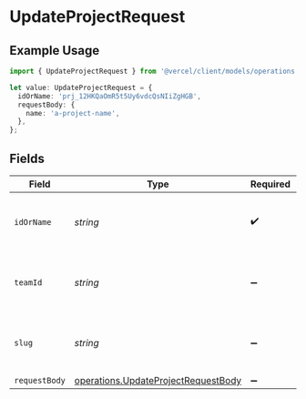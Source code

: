 # UpdateProjectRequest

## Example Usage

```typescript
import { UpdateProjectRequest } from '@vercel/client/models/operations';

let value: UpdateProjectRequest = {
  idOrName: 'prj_12HKQaOmR5t5Uy6vdcQsNIiZgHGB',
  requestBody: {
    name: 'a-project-name',
  },
};
```

## Fields

| Field         | Type                                                                                       | Required           | Description                                              | Example                          |
| ------------- | ------------------------------------------------------------------------------------------ | ------------------ | -------------------------------------------------------- | -------------------------------- |
| `idOrName`    | _string_                                                                                   | :heavy_check_mark: | The unique project identifier or the project name        | prj_12HKQaOmR5t5Uy6vdcQsNIiZgHGB |
| `teamId`      | _string_                                                                                   | :heavy_minus_sign: | The Team identifier to perform the request on behalf of. |                                  |
| `slug`        | _string_                                                                                   | :heavy_minus_sign: | The Team slug to perform the request on behalf of.       |                                  |
| `requestBody` | [operations.UpdateProjectRequestBody](../../models/operations/updateprojectrequestbody.md) | :heavy_minus_sign: | N/A                                                      |                                  |
